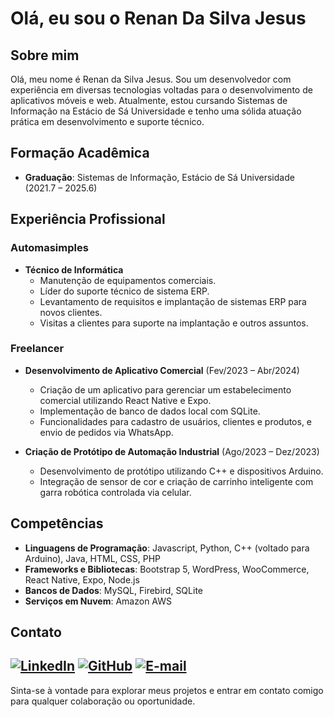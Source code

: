 
# Olá, eu sou o Renan Da Silva Jesus


## Sobre mim

Olá, meu nome é Renan da Silva Jesus. Sou um desenvolvedor com experiência em diversas tecnologias voltadas para o desenvolvimento de aplicativos móveis e web. Atualmente, estou cursando Sistemas de Informação na Estácio de Sá Universidade e tenho uma sólida atuação prática em desenvolvimento e suporte técnico.

## Formação Acadêmica

- **Graduação**: Sistemas de Informação, Estácio de Sá Universidade (2021.7 – 2025.6)

## Experiência Profissional

### Automasimples

- **Técnico de Informática** 
  - Manutenção de equipamentos comerciais.
  - Líder do suporte técnico de sistema ERP.
  - Levantamento de requisitos e implantação de sistemas ERP para novos clientes.
  - Visitas a clientes para suporte na implantação e outros assuntos.

### Freelancer

- **Desenvolvimento de Aplicativo Comercial** (Fev/2023 – Abr/2024)
  - Criação de um aplicativo para gerenciar um estabelecimento comercial utilizando React Native e Expo.
  - Implementação de banco de dados local com SQLite.
  - Funcionalidades para cadastro de usuários, clientes e produtos, e envio de pedidos via WhatsApp.

- **Criação de Protótipo de Automação Industrial** (Ago/2023 – Dez/2023)
  - Desenvolvimento de protótipo utilizando C++ e dispositivos Arduino.
  - Integração de sensor de cor e criação de carrinho inteligente com garra robótica controlada via celular.

## Competências

- **Linguagens de Programação**: Javascript, Python, C++ (voltado para Arduino), Java, HTML, CSS, PHP
- **Frameworks e Bibliotecas**: Bootstrap 5, WordPress, WooCommerce, React Native, Expo, Node.js
- **Bancos de Dados**: MySQL, Firebird, SQLite
- **Serviços em Nuvem**: Amazon AWS


## Contato



[![LinkedIn](https://img.shields.io/badge/LinkedIn-0077B5?style=for-the-badge&logo=linkedin&logoColor=white)](http://www.linkedin.com/in/renan-s-160520a3)
[![GitHub](https://img.shields.io/badge/GitHub-100000?style=for-the-badge&logo=github&logoColor=white)](https://github.com/renan862)
[![E-mail](https://img.shields.io/badge/-Email-000?style=for-the-badge&logo=microsoft-outlook&logoColor=007BFF)](mailto:renan.862@live.com)
---

Sinta-se à vontade para explorar meus projetos e entrar em contato comigo para qualquer colaboração ou oportunidade.
